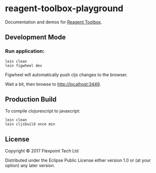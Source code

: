 # reagent-toolbox-playground

Documentation and demos for [Reagent Toolbox](https://github.com/dashmantech/reagent-toolbox).

## Development Mode

### Run application:

```
lein clean
lein figwheel dev
```

Figwheel will automatically push cljs changes to the browser.

Wait a bit, then browse to [http://localhost:3449](http://localhost:3449).

## Production Build


To compile clojurescript to javascript:

```
lein clean
lein cljsbuild once min
```

## License

Copyright © 2017 Flexpoint Tech Ltd

Distributed under the Eclipse Public License either version 1.0 or (at your option) any later version.
